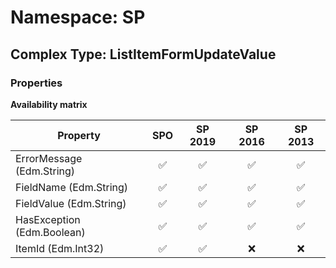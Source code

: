 # Namespace: SP

## Complex Type: ListItemFormUpdateValue

### Properties

**Availability matrix**

Property | SPO | SP 2019 | SP 2016 | SP 2013
----------|:---:|:-------:|:-------:|:-------:
ErrorMessage (Edm.String) | ✅ | ✅ | ✅ | ✅
FieldName (Edm.String) | ✅ | ✅ | ✅ | ✅
FieldValue (Edm.String) | ✅ | ✅ | ✅ | ✅
HasException (Edm.Boolean) | ✅ | ✅ | ✅ | ✅
ItemId (Edm.Int32) | ✅ | ✅ | ❌ | ❌